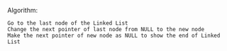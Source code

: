 Algorithm:

    Go to the last node of the Linked List
    Change the next pointer of last node from NULL to the new node
    Make the next pointer of new node as NULL to show the end of Linked List
